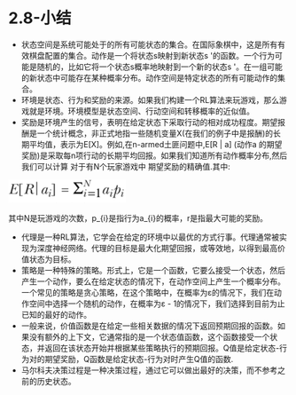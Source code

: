# 2.8-小结

* 状态空间是系统可能处于的所有可能状态的集合。在国际象棋中，这是所有有效棋盘配置的集合。动作是一个将状态s映射到新状态s '的函数。一个行为可能是随机的，比如它将一个状态s概率地映射到一个新的状态s '。在一组可能的新状态中可能存在某种概率分布。动作空间是特定状态的所有可能动作的集合。
* 环境是状态、行为和奖励的来源。如果我们构建一个RL算法来玩游戏，那么游戏就是环境。环境模型是状态空间、行动空间和转移概率的近似值。
* 奖励是环境产生的信号，表明在给定状态下采取行动的相对成功程度。期望报酬是一个统计概念，非正式地指一些随机变量X\(在我们的例子中是报酬\)的长期平均值，表示为E\[X\]。例如,在n-armed土匪问题中,E\[R \| a\] \(动作a 的期望奖励\)是采取每n项行动的长期平均回报。如果我们知道所有动作概率分布,然后我们可以计算  对于有N个玩家游戏中 期望奖励的精确值.其中:

![](../../.gitbook/assets/image%20%2867%29.png)

其中N是玩游戏的次数，p\_{i}是指行为a\_{i}的概率，r是指最大可能的奖励。

* 代理是一种RL算法，它学会在给定的环境中以最优的方式行事。代理通常被实现为深度神经网络。代理的目标是最大化期望回报，或等效地，以得到最高价值状态为目标。
* 策略是一种特殊的策略。形式上，它是一个函数，它要么接受一个状态，然后产生一个动作，要么在给定状态的情况下，在动作空间上产生一个概率分布。一个常见的策略是贪心策略，在这个策略中，在概率为ε的情况下，我们在动作空间中选择一个随机的动作，在概率为ε - 1的情况下，我们选择到目前为止已知的最好的动作。
* 一般来说，价值函数是在给定一些相关数据的情况下返回预期回报的函数。如果没有额外的上下文，它通常指的是一个状态值函数，这个函数接受一个状态，并返回在该状态开始并根据某些策略执行的预期回报。Q值是给定状态-行为对的期望奖励，Q函数是给定状态-行为对时产生Q值的函数.
* 马尔科夫决策过程是一种决策过程，通过它可以做出最好的决策，而不参考之前的历史状态。

